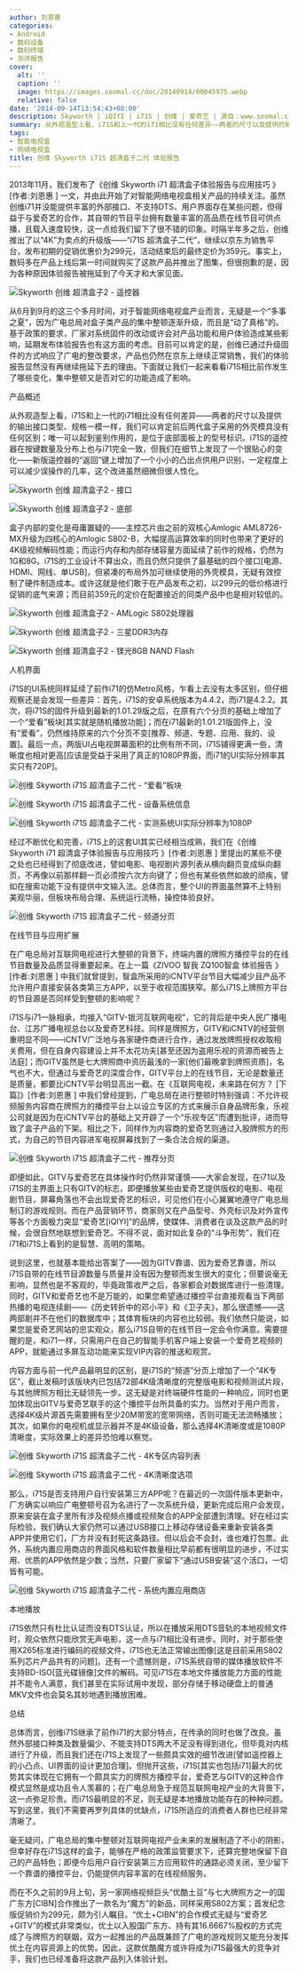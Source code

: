 ```yaml
---
author: 刘恩惠
categories:
- Android
- 数码设备
- 数码终端
- 测评报告
cover:
  alt: ''
  caption: ''
  image: https://images.soomal.cc/doc/20140914/00045975.webp
  relative: false
date: '2014-09-14T13:54:43+08:00'
description: Skyworth | iQIYI | i71S | 创维 | 爱奇艺 | 源自：www.soomal.com | 版权：原创 |  平均/总评分：10.00/30
summary: 从外观造型上看，i71S和上一代的i71相比没有任何差异――两者的尺寸以及提供的输出接口类型、规格一模一样，我们可以肯定前后两代盒子采用的外壳模具没有任何区别；唯一可以起到鉴别作用的，是位于底部面板上的型号标识。i71S的遥控器在按键数量及分布上也与i71完全一致……
tags:
- 智能电视盒
- 网络电视盒
title: 创维 Skyworth i71S 超清盒子二代 体验报告
---
```


2013年11月，我们发布了《创维 Skyworth i71 超清盒子体验报告与应用技巧 》[作者:刘恩惠 ]
一文，并由此开始了对智能网络电视盒相关产品的持续关注。虽然创维i71并没能提供丰富的外部接口、不支持DTS、用户界面存在某些问题，但得益于与爱奇艺的合作，其自带的节目平台拥有数量丰富的高品质在线节目可供点播，且载入速度较快，这一点给我们留下了很不错的印象。时隔半年多之后，创维推出了以“4K”为卖点的升级版――“i71S 超清盒子二代”，继续以京东为销售平台，发布初期的促销优惠价为299元，活动结束后的最终定价为359元。事实上，数码多在产品上线后第一时间就购买了这款产品并推出了图集，但很抱歉的是，因为各种原因体验报告被拖延到了今天才和大家见面。

![Skyworth 创维 超清盒子2 - 遥控器](https://images.soomal.cc/doc/20140616/00043398.webp)





从6月到9月的这三个多月时间，对于智能网络电视盒产业而言，无疑是一个“多事之夏”，因为广电总局对盒子类产品的集中整顿逐渐升级，而且是“动了真格”的。基于政策的要求，厂家对系统固件的改动或许会对产品功能和用户体验造成某些影响，延期发布体验报告也有这方面的考虑。目前可以肯定的是，创维已通过升级固件的方式响应了广电的整改要求，产品也仍然在京东上继续正常销售，我们的体验报告显然没有再继续拖延下去的理由。下面就让我们一起来看看i71S相比前作发生了哪些变化，集中整顿又是否对它的功能造成了影响。

产品概述

从外观造型上看，i71S和上一代的i71相比没有任何差异――两者的尺寸以及提供的输出接口类型、规格一模一样，我们可以肯定前后两代盒子采用的外壳模具没有任何区别；唯一可以起到鉴别作用的，是位于底部面板上的型号标识。i71S的遥控器在按键数量及分布上也与i71完全一致，但我们在细节上发现了一个很贴心的变化――新版遥控器的“返回”键上增加了一个小小的凸出点供用户识别，一定程度上可以减少误操作的几率，这个改进虽然细微但很人性化。

![Skyworth 创维 超清盒子2 - 接口](https://images.soomal.cc/doc/20140615/00043385_01.webp)




![Skyworth 创维 超清盒子2 - 底部](https://images.soomal.cc/doc/20140615/00043387_01.webp)





盒子内部的变化是毋庸置疑的――主控芯片由之前的双核心Amlogic AML8726-MX升级为四核心的Amlogic S802-B，大幅提高运算效率的同时也带来了更好的4K级视频解码性能；而运行内存和内部存储容量方面延续了前作的规格，仍然为1G和8G。i71S的工业设计不算出众，而且仍然只提供了最基础的四个接口[电源、HDMI、网线、单USB]，但紧凑的布局外加可继续使用的外壳模具，无疑有效控制了硬件制造成本。或许这就是他们敢于在产品发布之初，以299元的低价格进行促销的底气来源；而目前359元的定价在配置接近的同类产品中也是相对较低的。

![Skyworth 创维 超清盒子2 - AMLogic S802处理器](https://images.soomal.cc/doc/20140615/00043391.webp)




![Skyworth 创维 超清盒子2 - 三星DDR3内存](https://images.soomal.cc/doc/20140615/00043393_01.webp)




![Skyworth 创维 超清盒子2 - 镁光8GB NAND Flash](https://images.soomal.cc/doc/20140615/00043392_01.webp)





人机界面

i71S的UI系统同样延续了前作i71的仿Metro风格，乍看上去没有太多区别，但仔细观察还是会发现一些差异：首先，i71S的安卓系统版本为4.4.2，而i71是4.2.2。其次，将i71S的固件升级到最新的1.01.29版之后，在原有六个分页的基础上增加了一个“爱看”板块[其实就是随机播放功能]；而在i71最新的1.01.21版固件上，没有“爱看”，仍然维持原来的六个分页不变[推荐、频道、专题、应用、我的、设置]。最后一点，两版UI占电视屏幕面积的比例有所不同，i71S铺得更满一些，清晰度也相对更高[应该是受益于采用了真正的1080P界面，而i71的UI实际分辨率其实只有720P]。

![创维 Skyworth i71S 超清盒子二代 - “爱看”板块](https://images.soomal.cc/doc/20140914/00045968.webp)




![创维 Skyworth i71S 超清盒子二代 - 设备系统信息](https://images.soomal.cc/doc/20140914/00045967.webp)




![创维 Skyworth i71S 超清盒子二代 - 实测系统UI实际分辨率为1080P](https://images.soomal.cc/doc/20140914/00045966.webp)





经过不断优化和完善，i71S上的这套UI其实已经相当成熟，我们在《创维 Skyworth i71 超清盒子体验报告与应用技巧 》[作者:刘恩惠 ]
里提出的某些不便之处也已经得到了彻底改进，譬如电影、电视剧片源列表从横向翻页变成纵向翻页，不再像以前那样翻一页必须按六次方向键了；但也有某些依然如故的顽疾，譬如在搜索功能下没有提供中文输入法。总体而言，整个UI的界面虽然算不上特别美观华丽，但板块布局合理、系统运行流畅，操控体验良好。

![创维 Skyworth i71S 超清盒子二代 - 频道分页](https://images.soomal.cc/doc/20140914/00045969.webp)





在线节目与应用扩展

在广电总局对互联网电视进行大整顿的背景下，终端内置的牌照方播控平台的在线节目数量及品质显得重要起来。在上一篇《ZIVOO 智我 ZQ100智盒 体验报告 》[作者:刘恩惠 ]
中我们就曾提到，智盒所采用的iCNTV平台节目大幅减少且产品不允许用户直接安装各类第三方APP，以至于收视范围狭窄。那么i71S上牌照方平台的节目源是否同样受到整顿的影响呢？

i71S与i71一脉相承，均接入“GITV-银河互联网电视”，它的背后是中央人民广播电台、江苏广播电视总台以及爱奇艺科技。同样是牌照方，GITV和iCNTV的经营侧重明显不同――iCNTV广泛地与各家硬件商进行合作，通过发放牌照授权收取相关费用，但在自身内容建设上并不太花功夫[甚至还因为盗用乐视的资源而被告上法庭]；而GITV虽然是七大牌照商中资历最浅的一家[他们最晚拿到牌照资质]，名气也不大，但通过与爱奇艺的深度合作，GITV平台上的在线节目，无论是数量还是质量，都要比iCNTV平台明显高出一截。在《互联网电视，未来路在何方？ [下篇]》[作者:刘恩惠 ]
中我们曾经提到，广电总局在进行整顿时特别强调：不允许视频服务内容商在牌照方的播控平台上以设立专区的方式来展示自身品牌形象，乐视公司就是因为在iCNTV平台的基础上又开辟了一个“乐视专区”而遭到批评，进而导致了盒子产品的下架。相比之下，同样作为内容商的爱奇艺则通过入股牌照方的形式，为自己的节目内容进军电视屏幕找到了一条合法合规的渠道。

![创维 Skyworth i71S 超清盒子二代 - 推荐分页](https://images.soomal.cc/doc/20140914/00045970.webp)





即便如此，GITV与爱奇艺在具体操作时仍然非常谨慎――大家会发现，在i71以及i71S的主界面上只有GITV的标志，即便播放某些由爱奇艺提供版权的电影、电视剧节目，屏幕角落也不会出现爱奇艺的标识，可见他们在小心翼翼地遵守广电总局制订的游戏规则。而在产品营销环节，商家则又在产品型号、外壳标识及对外宣传等各个方面极力突显“爱奇艺[iQIYI]”的品牌，使媒体、消费者在谈及这款产品的时候，会很自然地联想到爱奇艺。不得不说，面对如此复杂的“斗争形势”，我们在i71和i71S上看到的是智慧、高明的策略。

说到这里，也就基本能给出答案了――因为GITV靠谱、因为爱奇艺靠谱，所以i71S自带的在线节目源数量与质量并没有因为整顿而发生很大的变化；但要说毫无影响，显然也是不客观的，毕竟政策收严之后，各家都会对数据库进行一些清理。同时，GITV和爱奇艺也不是万能的，如果您希望通过播控平台直接观看当下两部热播的电视连续剧――《历史转折中的邓小平》和《卫子夫》，那么很遗憾――这两部剧并不在他们的数据库中；其体育板块的内容也比较弱。我们依然只能说，如果您是爱奇艺网站的忠实观众，那么i71S自带的在线节目一定会令你满意。需要提醒的是，和i71一样，只需用户在自己的智能手机客户端上安装一个爱奇艺视频的APP，就能通过多屏互动功能来实现VIP内容的推送和观赏。

内容方面与前一代产品最明显的区别，是i71S的“频道”分页上增加了一个“4K专区”，截止发稿时该版块内已包括72部4K级清晰度的完整版电影和视频测试片段，与其他牌照方相比无疑领先一步。这无疑是对终端硬件性能的一种响应，同时也更加体现出GITV与爱奇艺联手的这个播控平台所具备的实力。当然对于用户而言，选择4K级片源首先需要拥有至少20M带宽的宽带网络，否则可能无法流畅播放；其次，如果你的电视机或显示器并不是4K级设备，那么选择4K清晰度或是1080P清晰度，实际效果上的差异恐怕难以察觉。

![创维 Skyworth i71S 超清盒子二代 - 4K专区内容列表](https://images.soomal.cc/doc/20140914/00045971.webp)




![创维 Skyworth i71S 超清盒子二代 - 4K清晰度选项](https://images.soomal.cc/doc/20140914/00045972.webp)





那么，i71S是否支持用户自行安装第三方APP呢？在最近的一次固件版本更新中，厂方确实以响应广电整顿号召为名进行了一次系统升级，更新完成后用户会发现，原来安装在盒子里所有涉及视频点播或视频聚合的APP全部遭到清理。好在经过实际检验，我们确认大家仍然可以通过USB接口上移动存储设备来重新安装各类APP并使用它们，厂方并没有封死这条路径。但以后会不会封，谁也难打包票。此外，系统内置应用商店的界面风格和软件数量相比早前都有很明显的进步，不过实用、优质的APP依然是少数；当然，只要厂家留下“通过USB安装”这个活口，一切皆有可能。

![创维 Skyworth i71S 超清盒子二代 - 系统内置应用商店](https://images.soomal.cc/doc/20140914/00045973.webp)





本地播放

i71S依然只有杜比认证而没有DTS认证，所以在播放采用DTS音轨的本地视频文件时，观众依然只能欣赏无声电影，这一点与i71相比没有进步。同时，对于那些使用X265标准进行编码的视频文件，i71S也无法正常输出图像[这是目前采用S802系列芯片产品共有的问题]。还有一个遗憾则是，i71S系统自带的媒体播放软件不支持BD-ISO[蓝光碟镜像]文件的解码。可见i71S在本地文件播放能力方面的性能并不能令人满意，我们甚至在实际试用中发现，部分存储于移动硬盘上的普通MKV文件也会莫名其妙地遇到播放困难。

总结

总体而言，创维i71S继承了前作i71的大部分特点，在传承的同时也做了改良。虽然外部接口种类及数量偏少、不能支持DTS两大不足没有得到进化，但毕竟对内核进行了升级，而且我们还在i71S上发现了一些颇具实效的细节改进[譬如遥控器上的小凸点、UI界面的设计更加合理]。但抛开这些，i71S[其实也包括i71]最大的优势其实体现在它拥有一个颇具实力的牌照方播控平台，爱奇艺与GITV的这种合作模式显然是成功且令人羡慕的；在广电总局急于规范互联网电视产业的大背景下，这一点弥足珍贵。而i71S最明显的不足，则无疑是本地播放功能存在的种种问题。写到这里，我们不需要再罗列具体的优缺点，i71S所适应的消费者人群也已经非常清晰了。

毫无疑问，广电总局的集中整顿对互联网电视产业未来的发展制造了不小的阴影，但幸好存在i71S这样的盒子，能够在严格的政策监管要求下，还算完整地保留下自己的产品特色；即便今后用户自行安装第三方应用软件的通路必须关闭，至少留下一个靠谱的播控平台，仍能提供内容丰富的在线视频服务。

而在不久之前的9月上旬，另一家网络视频巨头“优酷土豆”与七大牌照方之一的国广东方[CIBN]合作推出了一款名为“魔方”的新品，同样采用S802方案；首发纪念版促销价为299元，颇为引人瞩目。“优土+CIBN”的合作模式无疑与“爱奇艺+GITV”的模式非常类似，优土以入股国广东方、持有其16.6667%股权的方式完成了与牌照方的联姻，双方一起推出的产品既兼顾了广电的游戏规则又能充分发挥优土在内容资源上的优势。因此，这款优酷魔方或许将成为i71S最强大的竞争对手，我们也已经准备将这款产品列入体验计划。